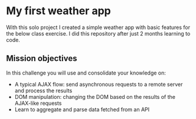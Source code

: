 # My first weather app

With this solo project I created a simple weather app with basic features for the below class exercise.
I did this repository after just 2 months learning to code.

## Mission objectives

In this challenge you will use and consolidate your knowledge on:

- A typical AJAX flow: send asynchronous requests to a remote server and process the results
- DOM manipulation: changing the DOM based on the results of the AJAX-like requests
- Learn to aggregate and parse data fetched from an API


